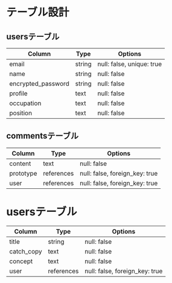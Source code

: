 # テーブル設計

##  usersテーブル

| Column             | Type   | Options                   |
| ------------------ | ------ | ------------------------- |
| email              | string | null: false, unique: true |
| name               | string | null: false               |
| encrypted_password | string | null: false               |
| profile            | text   | null: false               |
| occupation         | text   | null: false               |
| position           | text   | null: false               |


##  commentsテーブル

| Column  | Type       | Options                        |
| ------- | ---------- | ------------------------------ |
| content | text       | null: false                    |
|prototype| references | null: false, foreign_key: true |
| user    | references | null: false, foreign_key: true |

#  usersテーブル

| Column             | Type       | Options                        |
| ------------------ | ---------- | ------------------------------ |
| title              | string     | null: false                    |
| catch_copy         | text       | null: false                    |
| concept            | text       | null: false                    |
| user               | references | null: false, foreign_key: true |